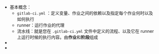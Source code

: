 - 基本概念：
	- `gitlab-ci.yml` ：定义变量、作业之间的依赖以及指定每个作业何时以及如何执行
	- runner：运行作业的代理
	- 流水线：就是您在 `.gitlab-ci.yml` 文件中定义的流程、以及它在 runner 上运行时候的执行内容。由**作业**和**阶段**组成
-
-